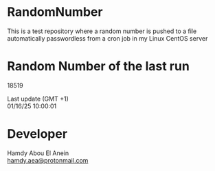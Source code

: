 # RandomNumber    
This is a test repository where a random number is pushed to a file automatically passwordless from a cron job in my Linux CentOS server    
# Random Number of the last run   
18519
      
Last update (GMT +1)    
01/16/25 10:00:01
# Developer    
Hamdy Abou El Anein   
hamdy.aea@protonmail.com
